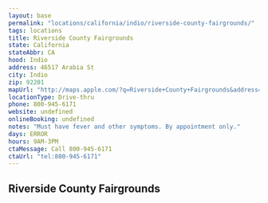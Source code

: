 ```yaml
---
layout: base
permalink: "locations/california/indio/riverside-county-fairgrounds/"
tags: locations
title: Riverside County Fairgrounds
state: California
stateAbbr: CA
hood: Indio
address: 46517 Arabia St
city: Indio
zip: 92201
mapUrl: "http://maps.apple.com/?q=Riverside+County+Fairgrounds&address=46517+Arabia+St,Indio,California,92201"
locationType: Drive-thru
phone: 800-945-6171
website: undefined
onlineBooking: undefined
notes: "Must have fever and other symptoms. By appointment only."
days: ERROR
hours: 9AM-3PM
ctaMessage: Call 800-945-6171
ctaUrl: "tel:800-945-6171"
---
```

## Riverside County Fairgrounds